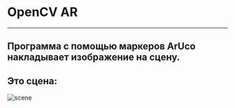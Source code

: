 # OpenCV AR
***
Программа с помощью маркеров ArUco накладывает изображение на сцену.
---
Это сцена:
---
![scene](https://www.pyimagesearch.com/wp-content/uploads/2021/01/opencv_augmented_reality_color_match_card.png)